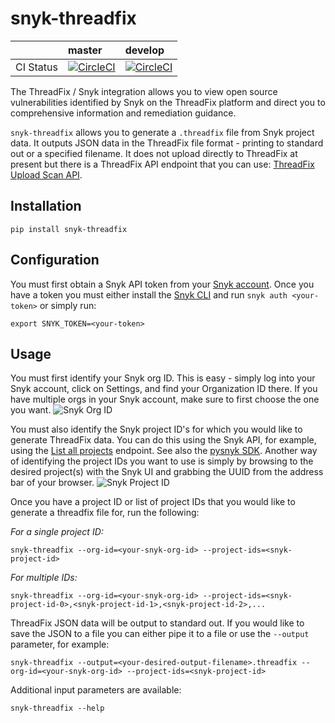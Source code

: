 # snyk-threadfix

|           | master | develop |
|:----------|:-------|:--------|
| CI Status |[![CircleCI](https://circleci.com/gh/snyk-labs/snyk-threadfix/tree/master.svg?style=svg)](https://circleci.com/gh/snyk-labs/snyk-threadfix/tree/master)|[![CircleCI](https://circleci.com/gh/snyk-labs/snyk-threadfix/tree/develop.svg?style=svg)](https://circleci.com/gh/snyk-labs/snyk-threadfix/tree/develop)|


The ThreadFix / Snyk integration allows you to view open source vulnerabilities identified by Snyk on the ThreadFix platform and direct you to comprehensive information and remediation guidance.

`snyk-threadfix` allows you to generate a `.threadfix` file from Snyk project data. It outputs JSON data in the ThreadFix file format - printing to standard out or a specified filename. It does not upload directly to ThreadFix at present but there is a ThreadFix API endpoint that you can use: [ThreadFix Upload Scan API](https://denimgroup.atlassian.net/wiki/spaces/TDOC/pages/22908335/Upload+Scan+-+API).

## Installation
```
pip install snyk-threadfix
```

## Configuration
You must first obtain a Snyk API token from your [Snyk account](https://app.snyk.io/login). Once you have a token you must either install the [Snyk CLI](https://github.com/snyk/snyk) and run `snyk auth <your-token>` or simply run:
```
export SNYK_TOKEN=<your-token> 
```

## Usage
You must first identify your Snyk org ID. This is easy - simply log into your Snyk account, click on Settings, and find your Organization ID there. If you have multiple orgs in your Snyk account, make sure to first choose the one you want.
![Snyk Org ID](https://github.com/snyk-labs/snyk-threadfix/blob/master/images/snyk-org-id-in-ui.png?raw=true)


You must also identify the Snyk project ID's for which you would like to generate ThreadFix data. You can do this using the Snyk API, for example, using the [List all projects](https://snyk.docs.apiary.io/#reference/projects/list-all-projects) endpoint. See also the [pysnyk SDK](https://github.com/snyk-labs/pysnyk). Another way of identifying the project IDs you want to use is simply by browsing to the desired project(s) with the Snyk UI and grabbing the UUID from the address bar of your browser.
![Snyk Project ID](https://github.com/snyk-labs/snyk-threadfix/blob/master/images/project-id-in-snyk-ui.png?raw=true)


Once you have a project ID or list of project IDs that you would like to generate a threadfix file for, run the following:

*For a single project ID:*
```
snyk-threadfix --org-id=<your-snyk-org-id> --project-ids=<snyk-project-id>
```

*For multiple IDs:*
```
snyk-threadfix --org-id=<your-snyk-org-id> --project-ids=<snyk-project-id-0>,<snyk-project-id-1>,<snyk-project-id-2>,...
```

ThreadFix JSON data will be output to standard out. If you would like to save the JSON to a file you can either pipe it to a file or use the `--output` parameter, for example:
```
snyk-threadfix --output=<your-desired-output-filename>.threadfix --org-id=<your-snyk-org-id> --project-ids=<snyk-project-id>
```


Additional input parameters are available:
```
snyk-threadfix --help
```
